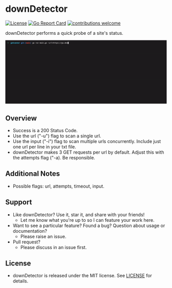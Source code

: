 # downDetector
[![License](https://img.shields.io/badge/License-MIT-blue.svg)](http://opensource.org/licenses/MIT)
[![Go Report Card](https://goreportcard.com/badge/github.com/davemolk/goScanner)](https://goreportcard.com/report/github.com/davemolk/goScanner)
[![contributions welcome](https://img.shields.io/badge/contributions-welcome-brightgreen.svg?style=flat)](https://github.com/davemolk/downDetector/issues)

downDetector performs a quick probe of a site's status.

![downDetector](downDetector.gif)

## Overview
* Success is a 200 Status Code.
* Use the url ("-u") flag to scan a single url.
* Use the input ("-i") flag to scan multiple urls concurrently. Include just one url per line in your txt file.
* downDetector makes 3 GET requests per url by default. Adjust this with the attempts flag ("-a). Be responsible.

## Additional Notes
* Possible flags: url, attempts, timeout, input.

## Support
* Like downDetector? Use it, star it, and share with your friends!
    - Let me know what you're up to so I can feature your work here.
* Want to see a particular feature? Found a bug? Question about usage or documentation?
    - Please raise an issue.
* Pull request?
    - Please discuss in an issue first. 

## License
* downDetector is released under the MIT license. See [LICENSE](LICENSE) for details.